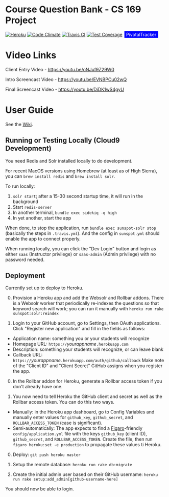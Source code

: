 # Course Question Bank - CS 169 Project
[![Heroku](https://heroku-badge.herokuapp.com/?app=heroku-badge&style=flat)](http://coursequestionbank-f17.herokuapp.com)
[![Code Climate](https://codeclimate.com/github/Laralinmcc/coursequestionbank/badges/gpa.svg)](https://codeclimate.com/github/Laralinmcc/coursequestionbank)
[![Travis CI](https://travis-ci.org/hrzlvn/coursequestionbank.svg?branch=master)](https://travis-ci.org/Laralinmcc/coursequestionbank)
[![Test Coverage](https://codeclimate.com/github/hrzlvn/coursequestionbank/badges/coverage.svg)](https://codeclimate.com/github/Laralinmcc/coursequestionbank/coverage)
<span style="background-color: blue; text-decoration:none; font: Verdana 7px bold; color:white; padding: 2px; margin: 2px;" ><a style="background-color: blue; text-decoration:none; font: Verdana 7px bold; color:white; padding: 2px; margin: 2px;" href="https://www.pivotaltracker.com/n/projects/1544183">PivotalTracker</a></span>

# Video Links

Client Entry Video - https://youtu.be/oNJuf9Z29W0 

Intro Screencast Video - https://youtu.be/EVNBPCu02wQ

Final Screencast Video - https://youtu.be/DiDK1wS4gyU

# User Guide
See the [Wiki](https://github.com/saasbook/coursequestionbank/wiki).

## Running or Testing Locally (Cloud9 Development)

You need Redis and Solr installed locally to do development.

For recent MacOS versions using Homebrew (at least as of High Sierra),
you can `brew install redis` and `brew install solr`.

To run locally:

1. `solr start`; after a 15-30 second startup time, it will run in the background
2. Start `redis-server`
3. In another terminal, `bundle exec sidekiq -q high`
4. In yet another, start the app

When done, to stop the application, run `bundle exec sunspot-solr stop` (basically the steps in `.travis.yml`). And the config in `sunspot.yml` should enable the app to connect properly.

When running locally, you can click the "Dev Login" button and login as either `saas` (Instructor privilege) or `saas-admin` (Admin privilege) with no password needed.

## Deployment

Currently set up to deploy to Heroku.  

0. Provision a Heroku app and add the Websolr and Rollbar addons.  There is a Websolr
worker that periodically re-indexes the questions so that keyword search
will work; you can run it manually with `heroku run rake
sunspot:solr:reindex`

0. Login to your GitHub account, go to Settings, then OAuth
applications.  Click "Register new application" and fill in the fields
as follows:
  * Application name: something you or your students will recognize
  * Homepage URL: `https://`_yourappname_`.herokuapp.com`
  * Description: something your students will recognize, or can leave
  blank
  * Callback URL: `https://`_yourappname_`.herokuapp.com/auth/github/callback`
Make note of the "Client ID" and "Client Secret" GitHub assigns when you
register the app.

0. In the Rollbar addon for Heroku, generate a Rollbar access token if
you don't already have one.

0. You now need to tell Heroku the GitHub client and secret as well as the
Rollbar access token.  You can do this two ways.
  * Manually: in the Heroku app dashboard, go to Config Variables and
  manually enter values for `github_key`, `github_secret`, and
  `ROLLBAR_ACCESS_TOKEN` (case is significant).
  * Semi-automatically: The app expects to find a
[Figaro](https://github.com/laserlemon/figaro)-friendly
`config/application.yml` file with the keys `github_key` (client ID),
`github_secret`, and `ROLLBAR_ACCESS_TOKEN`.  Create the file, then run `figaro heroku:set -e
production` to propagate these values ti Heroku.

0. Deploy:  `git push heroku master`

0. Setup the remote database: `heroku run rake db:migrate`

0. Create the initial admin user based on their GitHub username: `heroku
run rake setup:add_admin[github-username-here]`

You should now be able to login.
